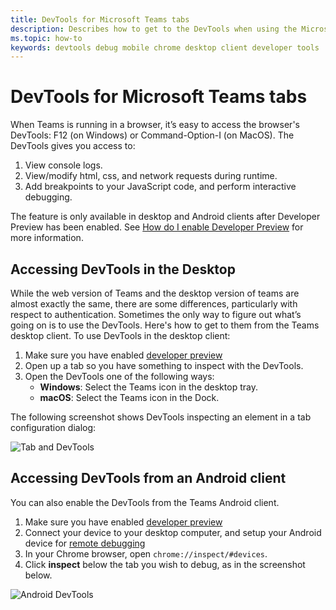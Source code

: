 ```yaml
---
title: DevTools for Microsoft Teams tabs
description: Describes how to get to the DevTools when using the Microsoft Teams Desktop Client
ms.topic: how-to
keywords: devtools debug mobile chrome desktop client developer tools
---
```

# DevTools for Microsoft Teams tabs

When Teams is running in a browser, it’s easy to access the browser's DevTools: F12 (on Windows) or Command-Option-I (on MacOS). The DevTools gives you access to:

1. View console logs.
1. View/modify html, css, and network requests during runtime.
1. Add breakpoints to your JavaScript code, and perform interactive debugging.

The feature is only available in desktop and Android clients after Developer Preview has been enabled. See [How do I enable Developer Preview](~/resources/dev-preview/developer-preview-intro.md) for more information.

## Accessing DevTools in the Desktop

While the web version of Teams and the desktop version of teams are almost exactly the same, there are some differences, particularly with respect to authentication. Sometimes the only way to figure out what’s going on is to use the DevTools. Here's how to get to them from the Teams desktop client. To use DevTools in the desktop client:

1. Make sure you have enabled [developer preview](~/resources/dev-preview/developer-preview-intro.md)
1. Open up a tab so you have something to inspect with the DevTools.
1. Open the DevTools one of the following ways:
    * **Windows**: Select the Teams icon in the desktop tray.
    * **macOS**: Select the Teams icon in the Dock.

The following screenshot shows DevTools inspecting an element in a tab configuration dialog:

![Tab and DevTools](~/assets/images/dev-preview/tab-and-devtools.png)

## Accessing DevTools from an Android client

You can also enable the DevTools from the Teams Android client.

1. Make sure you have enabled [developer preview](~/resources/dev-preview/developer-preview-intro.md)
1. Connect your device to your desktop computer, and setup your Android device for [remote debugging](https://developers.google.com/web/tools/chrome-devtools/remote-debugging/)
1. In your Chrome browser, open `chrome://inspect/#devices`.
1. Click **inspect** below the tab you wish to debug, as in the screenshot below.

![Android DevTools](~/assets/images/android-devtools.png)
